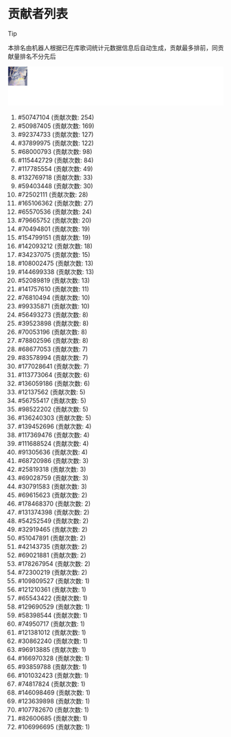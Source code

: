 # 贡献者列表

> [!TIP]
> 本排名由机器人根据已在库歌词统计元数据信息后自动生成，贡献最多排前，同贡献量排名不分先后

![贡献者头像画廊](./CONTRIBUTORS.svg)

1. #50747104 (贡献次数: 254)
2. #50987405 (贡献次数: 169)
3. #92374733 (贡献次数: 127)
4. #37899975 (贡献次数: 122)
5. #68000793 (贡献次数: 98)
6. #115442729 (贡献次数: 84)
7. #117785554 (贡献次数: 49)
8. #132769718 (贡献次数: 33)
9. #59403448 (贡献次数: 30)
10. #72502111 (贡献次数: 28)
11. #165106362 (贡献次数: 27)
12. #65570536 (贡献次数: 24)
13. #79665752 (贡献次数: 20)
14. #70494801 (贡献次数: 19)
15. #154799151 (贡献次数: 19)
16. #142093212 (贡献次数: 18)
17. #34237075 (贡献次数: 15)
18. #108002475 (贡献次数: 13)
19. #144699338 (贡献次数: 13)
20. #52089819 (贡献次数: 13)
21. #141757610 (贡献次数: 11)
22. #76810494 (贡献次数: 10)
23. #99335871 (贡献次数: 10)
24. #56493273 (贡献次数: 8)
25. #39523898 (贡献次数: 8)
26. #70053196 (贡献次数: 8)
27. #78802596 (贡献次数: 8)
28. #68677053 (贡献次数: 7)
29. #83578994 (贡献次数: 7)
30. #177028641 (贡献次数: 7)
31. #113773064 (贡献次数: 6)
32. #136059186 (贡献次数: 6)
33. #12137562 (贡献次数: 5)
34. #56755417 (贡献次数: 5)
35. #98522202 (贡献次数: 5)
36. #136240303 (贡献次数: 5)
37. #139452696 (贡献次数: 4)
38. #117369476 (贡献次数: 4)
39. #111688524 (贡献次数: 4)
40. #91305636 (贡献次数: 4)
41. #68720986 (贡献次数: 3)
42. #25819318 (贡献次数: 3)
43. #69028759 (贡献次数: 3)
44. #30791583 (贡献次数: 3)
45. #69615623 (贡献次数: 2)
46. #178468370 (贡献次数: 2)
47. #131374398 (贡献次数: 2)
48. #54252549 (贡献次数: 2)
49. #32919465 (贡献次数: 2)
50. #51047891 (贡献次数: 2)
51. #42143735 (贡献次数: 2)
52. #69021881 (贡献次数: 2)
53. #178267954 (贡献次数: 2)
54. #72300219 (贡献次数: 2)
55. #109809527 (贡献次数: 1)
56. #121210361 (贡献次数: 1)
57. #65543422 (贡献次数: 1)
58. #129690529 (贡献次数: 1)
59. #58398544 (贡献次数: 1)
60. #74950717 (贡献次数: 1)
61. #121381012 (贡献次数: 1)
62. #30862240 (贡献次数: 1)
63. #96913885 (贡献次数: 1)
64. #166970328 (贡献次数: 1)
65. #93859788 (贡献次数: 1)
66. #101032423 (贡献次数: 1)
67. #74817824 (贡献次数: 1)
68. #146098469 (贡献次数: 1)
69. #123639898 (贡献次数: 1)
70. #107782670 (贡献次数: 1)
71. #82600685 (贡献次数: 1)
72. #106996695 (贡献次数: 1)
